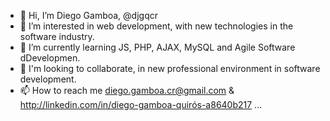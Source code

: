 - 👋 Hi, I’m Diego Gamboa, @djgqcr
- 👀 I’m interested in web development, with new technologies in the software industry.
- 🌱 I’m currently learning JS, PHP, AJAX, MySQL and Agile Software dDevelopmen.
- 💞️ I'm looking to collaborate, in new professional environment in software development.
- 📫 How to reach me diego.gamboa.cr@gmail.com & http://linkedin.com/in/diego-gamboa-quirós-a8640b217
...

<!---
djgqcr/djgqcr is a ✨ special ✨ repository because its `README.md` (this file) appears on your GitHub profile.
You can click the Preview link to take a look at your changes.
--->
